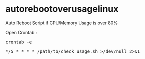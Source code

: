# autorebootoverusagelinux
Auto Reboot Script if CPU/Memory Usage is over 80%

Open Crontab :
<pre>crontab -e</pre>

<pre>*/5 * * * * /path/to/check_usage.sh >/dev/null 2>&1</pre>
